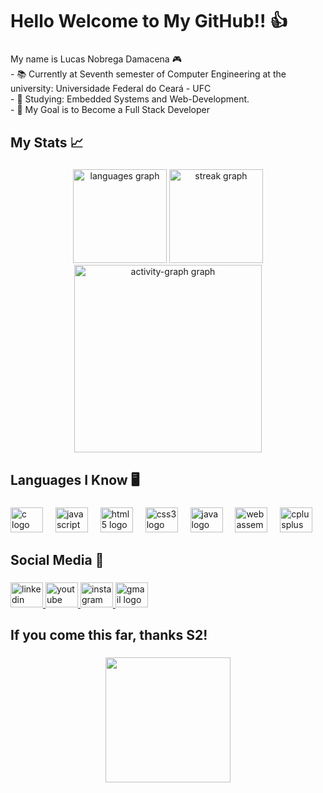 <h1 align="left">Hello Welcome to My GitHub!! 👍</h1>

###

<p align="left">My name is Lucas Nobrega Damacena 🎮<br>- 📚 Currently at Seventh semester of Computer Engineering at the university: Universidade Federal do Ceará - UFC <br>- 📖 Studying: Embedded Systems and Web-Development.<br>- 🚀 My Goal is to Become a Full Stack Developer</p>

###

<h2 align="left">My Stats 📈</h2>

###

<div align="center">
  <img src="https://github-readme-stats.vercel.app/api/top-langs?username=nobregaldmc&locale=en&hide_title=false&layout=compact&card_width=320&langs_count=5&theme=dracula&hide_border=false&order=2" height="150" alt="languages graph"  />
  <img src="https://streak-stats.demolab.com?user=nobregaldmc&locale=en&mode=daily&theme=dracula&hide_border=false&border_radius=5&order=3" height="150" alt="streak graph"  />
  <img src="https://github-readme-activity-graph.vercel.app/graph?username=nobregaldmc&radius=16&theme=react&area=true&order=5" height="300" alt="activity-graph graph"  />
</div>

###

<h2 align="left">Languages I Know 🖥️</h2>

###

<div align="left">
  <img src="https://cdn.jsdelivr.net/gh/devicons/devicon/icons/c/c-original.svg" width="52" height="40" alt="c logo" />
  <img width="12" />
  <img src="https://cdn.jsdelivr.net/gh/devicons/devicon/icons/javascript/javascript-original.svg" width="52" height="40" alt="javascript logo" />
  <img width="12" />
  <img src="https://cdn.jsdelivr.net/gh/devicons/devicon/icons/html5/html5-original.svg" width="52" height="40" alt="html5 logo" />
  <img width="12" />
  <img src="https://cdn.jsdelivr.net/gh/devicons/devicon/icons/css3/css3-original.svg" width="52" height="40" alt="css3 logo" />
  <img width="12" />
  <img src="https://cdn.jsdelivr.net/gh/devicons/devicon/icons/java/java-original.svg" width="52" height="40" alt="java logo" />
  <img width="12" />
  <img src="https://cdn.simpleicons.org/webassembly/654FF0" width="52" height="40" alt="webassembly logo" />
  <img width="12" />
  <img src="https://cdn.jsdelivr.net/gh/devicons/devicon/icons/cplusplus/cplusplus-original.svg" width="52" height="40" alt="cplusplus logo" />
</div>


###

<h2 align="left">Social Media 📍</h2>

###

<div align="left">
  <a href="https://www.linkedin.com/in/ lucas-nobrega-282407279" target="_blank">
    <img src="https://raw.githubusercontent.com/maurodesouza/profile-readme-generator/master/src/assets/icons/social/linkedin/default.svg" width="52" height="40" alt="linkedin logo"  />
  </a>
  <a href="https://www.youtube.com/@lucasnobrega4815" target="_blank">
    <img src="https://raw.githubusercontent.com/maurodesouza/profile-readme-generator/master/src/assets/icons/social/youtube/default.svg" width="52" height="40" alt="youtube logo"  />
  </a>
  <a href="https://www.instagram.com/nobregal.dmc/" target="_blank">
    <img src="https://raw.githubusercontent.com/maurodesouza/profile-readme-generator/master/src/assets/icons/social/instagram/default.svg" width="52" height="40" alt="instagram logo"  />
  </a>
  <img src="https://raw.githubusercontent.com/maurodesouza/profile-readme-generator/master/src/assets/icons/social/gmail/default.svg" width="52" height="40" alt="gmail logo"  />
</div>

###

<h2 align="left">If you come this far, thanks S2!</h2>

###

<div align="center">
  <img height="200" src="https://i.pinimg.com/564x/ec/2e/38/ec2e38a5c3d8804edc3f7c25155845d4.jpg"  />
</div>

###
